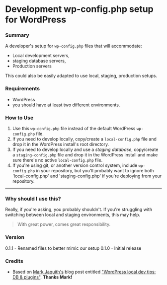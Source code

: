 # Development wp-config.php setup for WordPress

### Summary
A developer's setup for `wp-config.php` files that will accommodate:

+ Local development servers,
+ staging database servers,
+ Production servers

This could also be easily adapted to use local, staging, production setups.

### Requirements
+ WordPress
+ you should have at least two different environments.

### How to Use
1. Use this `wp-config.php` file instead of the default WordPress `wp-config.php` file.
1. If you need to develop locally, copy/create a `local-config.php` file and drop it in the WordPress install's root directory.
1. If you need to develop locally and use a *staging database*, copy/create a `staging-config.php` file and drop it in the WordPress install and make sure there's no active `local-config.php` file.
1. If you're using git, or another version control system, include `wp-config.php` in your repository, but you'll probably want to ignore both 'local-config.php' and 'staging-config.php' if you're deploying from your repository.

----

### Why should I use this?
Really, if you're asking, you probably shouldn't.  If you're struggling with switching between local and staging environments, this may help.

> With great power, comes great responsibility.

### Version
0.1.1 - Renamed files to better mimic our setup
0.1.0 - Initial release


### Credits
+ Based on [Mark Jaquith's](https://github.com/markjaquith) blog post entitled ["WordPress local dev tips: DB & plugins"](http://markjaquith.wordpress.com/2011/06/24/wordpress-local-dev-tips/).  **Thanks Mark!**
